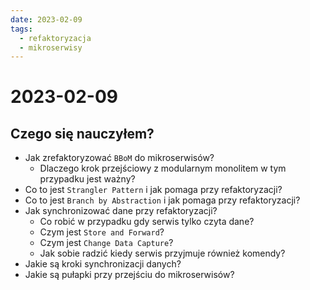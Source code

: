 ```yaml
---
date: 2023-02-09
tags:
  - refaktoryzacja
  - mikroserwisy
---
```


# 2023-02-09

## Czego się nauczyłem?

- Jak zrefaktoryzować `BBoM` do mikroserwisów?
  - Dlaczego krok przejściowy z modularnym monolitem w tym przypadku jest ważny?
- Co to jest `Strangler Pattern` i jak pomaga przy refaktoryzacji?
- Co to jest `Branch by Abstraction` i jak pomaga przy refaktoryzacji?
- Jak synchronizować dane przy refaktoryzacji?
  - Co robić w przypadku gdy serwis tylko czyta dane?
  - Czym jest `Store and Forward`?
  - Czym jest `Change Data Capture`?
  - Jak sobie radzić kiedy serwis przyjmuje również komendy?
- Jakie są kroki synchronizacji danych?
- Jakie są pułapki przy przejściu do mikroserwisów?
